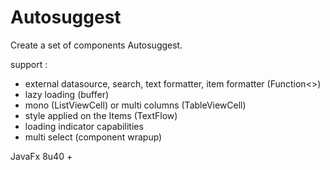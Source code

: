 # Autosuggest

Create a set of components Autosuggest.

support :
 - external datasource, search, text formatter, item formatter (Function<>)
 - lazy loading (buffer)
 - mono (ListViewCell) or multi columns (TableViewCell)
 - style applied on the Items (TextFlow)
 - loading indicator capabilities
 - multi select (component wrapup)
 
JavaFx 8u40 +
